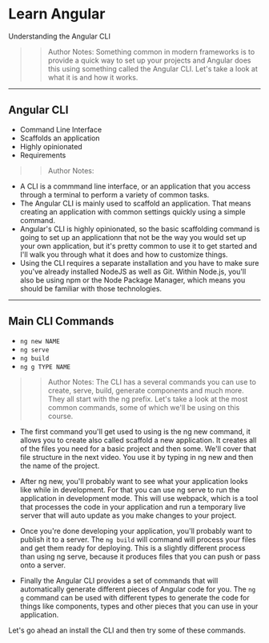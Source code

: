 <!-- .slide: data-state="title" -->
# Learn Angular
Understanding the Angular CLI

> > Author Notes:
Something common in modern frameworks is to provide a quick way to set up your projects and Angular does this using something called the Angular CLI. Let's take a look  at what it is and how it works.

---

## Angular CLI

- Command Line Interface
- Scaffolds an application
- Highly opinionated
- Requirements

> > Author Notes:
- A CLI is a commmand line interface, or an application that you access through a terminal to perform a variety of common tasks.
- The Angular CLI is mainly used to scaffold an application. That means creating an application with common settings quickly using a simple command.
- Angular's CLI is highly opinionated, so the basic scaffolding command is going to set up an applicationn that not be the way you would set up your own application, but it's pretty common to use it to get started and I'll walk you through what it does and how to customize things.
- Using the CLI requires a separate installation and you have to make sure you've already installed NodeJS as well as Git. Within Node.js, you'll also be using npm or the Node Package Manager, which means you should be familiar with those technologies.

---

## Main CLI Commands

- `ng new NAME`
- `ng serve`
- `ng build`
- `ng g TYPE NAME`

> > Author Notes:
The CLI has a several commands you can use to create, serve, build, generate components and much more. They all start with the ng prefix. Let's take a look at the most common commands, some of which we'll be using on this course.

- The first command you'll get used to using is the ng new command, it allows you to create also called scaffold a new application. It creates all of the files you need for a basic project and then some. We'll cover that file structure in the next video. You use it by typing in ng new and then the name of the project.

- After ng new, you'll probably want to see what your application looks like while in development. For that you can use ng serve to run the application in development mode. This will use webpack, which is a tool that processes the code in your application and run a temporary live server that will auto update as you make changes to your project.

- Once you're done developing your application, you'll probably want to publish it to a server. The `ng build` will command will process your files and get them ready for deploying. This is a slightly different process than using ng serve, because it produces files that you can push or pass onto a server.

- Finally  the Angular CLI provides a set of commands that will automatically generate different pieces of Angular code for you. The `ng g` command can be used with different types to generate the code for things like components, types and other pieces that you can use in your application.


Let's go ahead an install the CLI and then try some of these commands.
